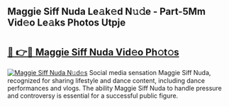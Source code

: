 ## Maggie Siff Nuda Le𝚊k𝚎d N𝚞𝚍e - Part-5Mm Vid𝚎o Le𝚊ks Photos Utpje

# <h2><a href="http://fbf0at.evod.top/?m=Maggie+Siff+Nuda">🔗 👉🔴 Maggie Siff Nuda Vid𝚎o Ph𝚘t𝚘s</a></h2>

[![Maggie Siff Nuda N𝚞d𝚎s](https://i.imgur.com/8V9OHl7.gif)](http://fbf0at.evod.top/?m=Maggie+Siff+Nuda)
Social media sensation Maggie Siff Nuda, recognized for sharing lifestyle and dance content, including dance performances and vlogs. The ability Maggie Siff Nuda to handle pressure and controversy is essential for a successful public figure. 
